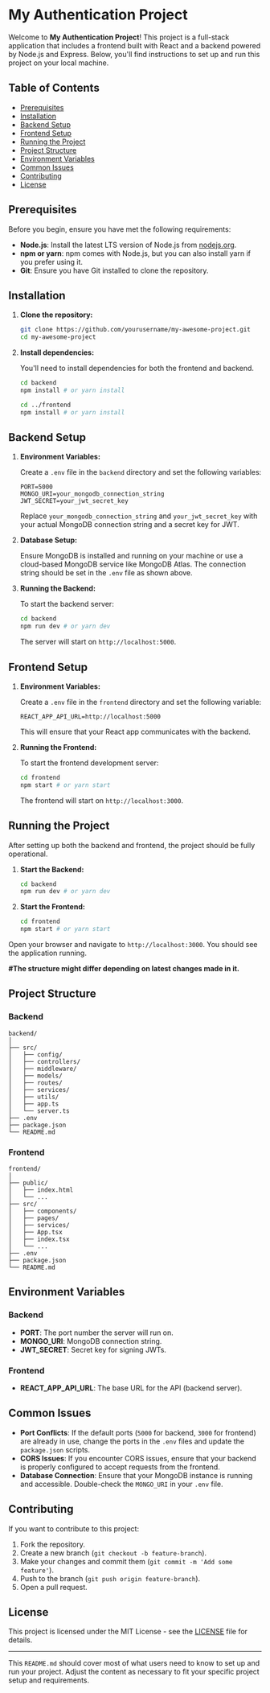 # My Authentication Project

Welcome to **My Authentication Project**! This project is a full-stack application that includes a frontend built with React and a backend powered by Node.js and Express. Below, you'll find instructions to set up and run this project on your local machine.

## Table of Contents

- [Prerequisites](#prerequisites)
- [Installation](#installation)
- [Backend Setup](#backend-setup)
- [Frontend Setup](#frontend-setup)
- [Running the Project](#running-the-project)
- [Project Structure](#project-structure)
- [Environment Variables](#environment-variables)
- [Common Issues](#common-issues)
- [Contributing](#contributing)
- [License](#license)

## Prerequisites

Before you begin, ensure you have met the following requirements:

- **Node.js**: Install the latest LTS version of Node.js from [nodejs.org](https://nodejs.org/).
- **npm or yarn**: npm comes with Node.js, but you can also install yarn if you prefer using it. 
- **Git**: Ensure you have Git installed to clone the repository.

## Installation

1. **Clone the repository:**

   ```bash
   git clone https://github.com/yourusername/my-awesome-project.git
   cd my-awesome-project
   ```

2. **Install dependencies:**

   You'll need to install dependencies for both the frontend and backend.

   ```bash
   cd backend
   npm install # or yarn install

   cd ../frontend
   npm install # or yarn install
   ```

## Backend Setup

1. **Environment Variables:**

   Create a `.env` file in the `backend` directory and set the following variables:

   ```plaintext
   PORT=5000
   MONGO_URI=your_mongodb_connection_string
   JWT_SECRET=your_jwt_secret_key
   ```

   Replace `your_mongodb_connection_string` and `your_jwt_secret_key` with your actual MongoDB connection string and a secret key for JWT.

2. **Database Setup:**

   Ensure MongoDB is installed and running on your machine or use a cloud-based MongoDB service like MongoDB Atlas. The connection string should be set in the `.env` file as shown above.

3. **Running the Backend:**

   To start the backend server:

   ```bash
   cd backend
   npm run dev # or yarn dev
   ```

   The server will start on `http://localhost:5000`.

## Frontend Setup

1. **Environment Variables:**

   Create a `.env` file in the `frontend` directory and set the following variable:

   ```plaintext
   REACT_APP_API_URL=http://localhost:5000
   ```

   This will ensure that your React app communicates with the backend.

2. **Running the Frontend:**

   To start the frontend development server:

   ```bash
   cd frontend
   npm start # or yarn start
   ```

   The frontend will start on `http://localhost:3000`.

## Running the Project

After setting up both the backend and frontend, the project should be fully operational.

1. **Start the Backend:**

   ```bash
   cd backend
   npm run dev # or yarn dev
   ```

2. **Start the Frontend:**

   ```bash
   cd frontend
   npm start # or yarn start
   ```

Open your browser and navigate to `http://localhost:3000`. You should see the application running.

**#The structure might differ depending on latest changes made in it.**
## Project Structure

### Backend

```
backend/
│
├── src/
│   ├── config/
│   ├── controllers/
│   ├── middleware/
│   ├── models/
│   ├── routes/
│   ├── services/
│   ├── utils/
│   ├── app.ts
│   └── server.ts
├── .env
├── package.json
└── README.md
```

### Frontend

```
frontend/
│
├── public/
│   ├── index.html
│   └── ...
├── src/
│   ├── components/
│   ├── pages/
│   ├── services/
│   ├── App.tsx
│   ├── index.tsx
│   └── ...
├── .env
├── package.json
└── README.md
```

## Environment Variables

### Backend

- **PORT**: The port number the server will run on.
- **MONGO_URI**: MongoDB connection string.
- **JWT_SECRET**: Secret key for signing JWTs.

### Frontend

- **REACT_APP_API_URL**: The base URL for the API (backend server).

## Common Issues

- **Port Conflicts**: If the default ports (`5000` for backend, `3000` for frontend) are already in use, change the ports in the `.env` files and update the `package.json` scripts.
- **CORS Issues**: If you encounter CORS issues, ensure that your backend is properly configured to accept requests from the frontend.
- **Database Connection**: Ensure that your MongoDB instance is running and accessible. Double-check the `MONGO_URI` in your `.env` file.

## Contributing

If you want to contribute to this project:

1. Fork the repository.
2. Create a new branch (`git checkout -b feature-branch`).
3. Make your changes and commit them (`git commit -m 'Add some feature'`).
4. Push to the branch (`git push origin feature-branch`).
5. Open a pull request.

## License

This project is licensed under the MIT License - see the [LICENSE](LICENSE) file for details.

---

This `README.md` should cover most of what users need to know to set up and run your project. Adjust the content as necessary to fit your specific project setup and requirements.